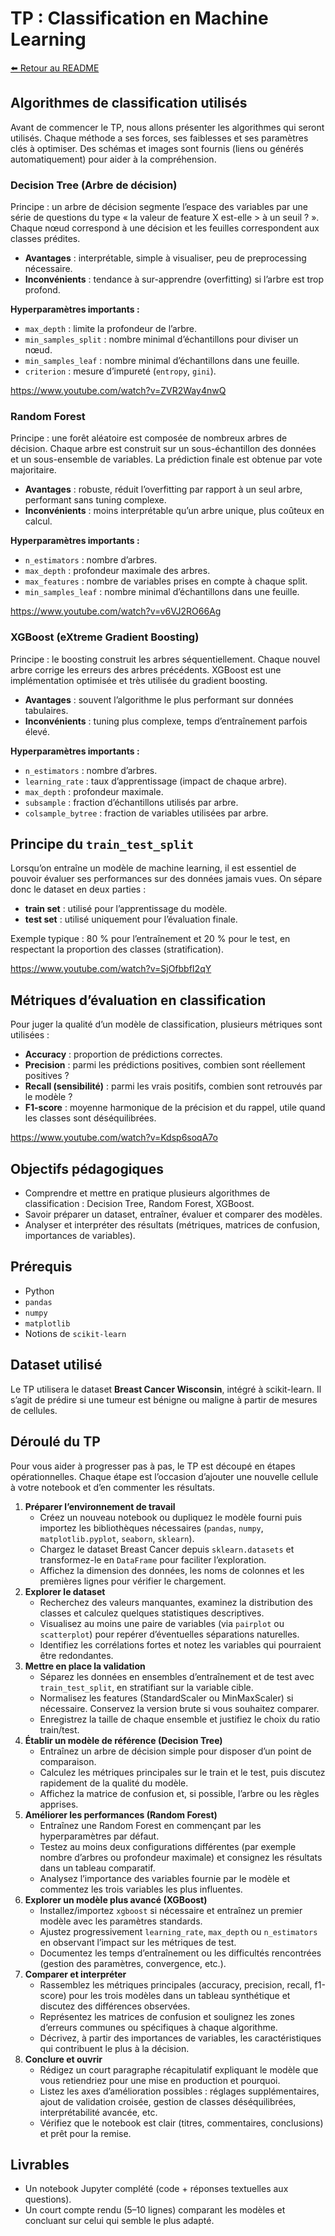 # TP : Classification en Machine Learning

[⬅️ Retour au README](../../README.md)

## Algorithmes de classification utilisés

Avant de commencer le TP, nous allons présenter les algorithmes qui seront utilisés. Chaque méthode a ses forces, ses faiblesses et ses paramètres clés à optimiser. Des schémas et images sont fournis (liens ou générés automatiquement) pour aider à la compréhension.

### Decision Tree (Arbre de décision)

Principe : un arbre de décision segmente l’espace des variables par une série de questions du type « la valeur de feature X est-elle > à un seuil ? ». Chaque nœud correspond à une décision et les feuilles correspondent aux classes prédites.

- **Avantages** : interprétable, simple à visualiser, peu de preprocessing nécessaire.
- **Inconvénients** : tendance à sur-apprendre (overfitting) si l’arbre est trop profond.

**Hyperparamètres importants :**

- `max_depth` : limite la profondeur de l’arbre.
- `min_samples_split` : nombre minimal d’échantillons pour diviser un nœud.
- `min_samples_leaf` : nombre minimal d’échantillons dans une feuille.
- `criterion` : mesure d’impureté (`entropy`, `gini`).

<https://www.youtube.com/watch?v=ZVR2Way4nwQ>

### Random Forest

Principe : une forêt aléatoire est composée de nombreux arbres de décision. Chaque arbre est construit sur un sous-échantillon des données et un sous-ensemble de variables. La prédiction finale est obtenue par vote majoritaire.

- **Avantages** : robuste, réduit l’overfitting par rapport à un seul arbre, performant sans tuning complexe.
- **Inconvénients** : moins interprétable qu’un arbre unique, plus coûteux en calcul.

**Hyperparamètres importants :**

- `n_estimators` : nombre d’arbres.
- `max_depth` : profondeur maximale des arbres.
- `max_features` : nombre de variables prises en compte à chaque split.
- `min_samples_leaf` : nombre minimal d’échantillons dans une feuille.

<https://www.youtube.com/watch?v=v6VJ2RO66Ag>

### XGBoost (eXtreme Gradient Boosting)

Principe : le boosting construit les arbres séquentiellement. Chaque nouvel arbre corrige les erreurs des arbres précédents. XGBoost est une implémentation optimisée et très utilisée du gradient boosting.

- **Avantages** : souvent l’algorithme le plus performant sur données tabulaires.
- **Inconvénients** : tuning plus complexe, temps d’entraînement parfois élevé.

**Hyperparamètres importants :**

- `n_estimators` : nombre d’arbres.
- `learning_rate` : taux d’apprentissage (impact de chaque arbre).
- `max_depth` : profondeur maximale.
- `subsample` : fraction d’échantillons utilisés par arbre.
- `colsample_bytree` : fraction de variables utilisées par arbre.

## Principe du `train_test_split`

Lorsqu’on entraîne un modèle de machine learning, il est essentiel de pouvoir évaluer ses performances sur des données jamais vues. On sépare donc le dataset en deux parties :

- **train set** : utilisé pour l’apprentissage du modèle.
- **test set** : utilisé uniquement pour l’évaluation finale.

Exemple typique : 80 % pour l’entraînement et 20 % pour le test, en respectant la proportion des classes (stratification).

<https://www.youtube.com/watch?v=SjOfbbfI2qY>

## Métriques d’évaluation en classification

Pour juger la qualité d’un modèle de classification, plusieurs métriques sont utilisées :

- **Accuracy** : proportion de prédictions correctes.
- **Precision** : parmi les prédictions positives, combien sont réellement positives ?
- **Recall (sensibilité)** : parmi les vrais positifs, combien sont retrouvés par le modèle ?
- **F1-score** : moyenne harmonique de la précision et du rappel, utile quand les classes sont déséquilibrées.

<https://www.youtube.com/watch?v=Kdsp6soqA7o>

## Objectifs pédagogiques

- Comprendre et mettre en pratique plusieurs algorithmes de classification : Decision Tree, Random Forest, XGBoost.
- Savoir préparer un dataset, entraîner, évaluer et comparer des modèles.
- Analyser et interpréter des résultats (métriques, matrices de confusion, importances de variables).

## Prérequis

- Python
- `pandas`
- `numpy`
- `matplotlib`
- Notions de `scikit-learn`

## Dataset utilisé

Le TP utilisera le dataset **Breast Cancer Wisconsin**, intégré à scikit-learn. Il s’agit de prédire si une tumeur est bénigne ou maligne à partir de mesures de cellules.

## Déroulé du TP

Pour vous aider à progresser pas à pas, le TP est découpé en étapes opérationnelles. Chaque étape est l’occasion d’ajouter une
nouvelle cellule à votre notebook et d’en commenter les résultats.

1. **Préparer l’environnement de travail**
   - Créez un nouveau notebook ou dupliquez le modèle fourni puis importez les bibliothèques nécessaires (`pandas`, `numpy`,
     `matplotlib.pyplot`, `seaborn`, `sklearn`).
   - Chargez le dataset Breast Cancer depuis `sklearn.datasets` et transformez-le en `DataFrame` pour faciliter l’exploration.
   - Affichez la dimension des données, les noms de colonnes et les premières lignes pour vérifier le chargement.
2. **Explorer le dataset**
   - Recherchez des valeurs manquantes, examinez la distribution des classes et calculez quelques statistiques descriptives.
   - Visualisez au moins une paire de variables (via `pairplot` ou `scatterplot`) pour repérer d’éventuelles séparations naturelles.
   - Identifiez les corrélations fortes et notez les variables qui pourraient être redondantes.
3. **Mettre en place la validation**
   - Séparez les données en ensembles d’entraînement et de test avec `train_test_split`, en stratifiant sur la variable cible.
   - Normalisez les features (StandardScaler ou MinMaxScaler) si nécessaire. Conservez la version brute si vous souhaitez comparer.
   - Enregistrez la taille de chaque ensemble et justifiez le choix du ratio train/test.
4. **Établir un modèle de référence (Decision Tree)**
   - Entraînez un arbre de décision simple pour disposer d’un point de comparaison.
   - Calculez les métriques principales sur le train et le test, puis discutez rapidement de la qualité du modèle.
   - Affichez la matrice de confusion et, si possible, l’arbre ou les règles apprises.
5. **Améliorer les performances (Random Forest)**
   - Entraînez une Random Forest en commençant par les hyperparamètres par défaut.
   - Testez au moins deux configurations différentes (par exemple nombre d’arbres ou profondeur maximale) et consignez les
     résultats dans un tableau comparatif.
   - Analysez l’importance des variables fournie par le modèle et commentez les trois variables les plus influentes.
6. **Explorer un modèle plus avancé (XGBoost)**
   - Installez/importez `xgboost` si nécessaire et entraînez un premier modèle avec les paramètres standards.
   - Ajustez progressivement `learning_rate`, `max_depth` ou `n_estimators` en observant l’impact sur les métriques de test.
   - Documentez les temps d’entraînement ou les difficultés rencontrées (gestion des paramètres, convergence, etc.).
7. **Comparer et interpréter**
   - Rassemblez les métriques principales (accuracy, precision, recall, f1-score) pour les trois modèles dans un tableau
     synthétique et discutez des différences observées.
   - Représentez les matrices de confusion et soulignez les zones d’erreurs communes ou spécifiques à chaque algorithme.
   - Décrivez, à partir des importances de variables, les caractéristiques qui contribuent le plus à la décision.
8. **Conclure et ouvrir**
   - Rédigez un court paragraphe récapitulatif expliquant le modèle que vous retiendriez pour une mise en production et pourquoi.
   - Listez les axes d’amélioration possibles : réglages supplémentaires, ajout de validation croisée, gestion de classes
     déséquilibrées, interprétabilité avancée, etc.
   - Vérifiez que le notebook est clair (titres, commentaires, conclusions) et prêt pour la remise.

## Livrables

- Un notebook Jupyter complété (code + réponses textuelles aux questions).
- Un court compte rendu (5–10 lignes) comparant les modèles et concluant sur celui qui semble le plus adapté.
